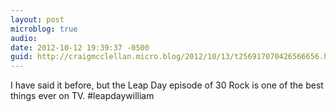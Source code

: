 ```yaml
---
layout: post
microblog: true
audio: 
date: 2012-10-12 19:39:37 -0500
guid: http://craigmcclellan.micro.blog/2012/10/13/t256917070426566656.html
---
```

I have said it before, but the Leap Day episode of 30 Rock is one of the best things ever on TV. #leapdaywilliam
